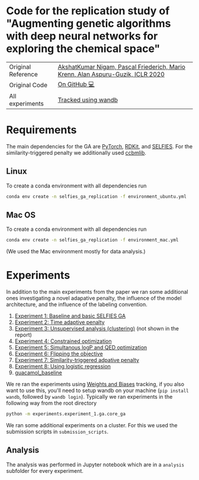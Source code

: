 # Code for the replication study of "Augmenting genetic algorithms with deep neural networks for exploring the chemical space" 

|          |           |
|----------|-----------|
| Original Reference | [AkshatKumar Nigam, Pascal Friederich, Mario Krenn, Alan Aspuru-Guzik, ICLR 2020](https://openreview.net/forum?id=H1lmyRNFvr)|
| Original Code      | [On GitHub 💻](https://github.com/aspuru-guzik-group/GA/tree/paper_results)|
| All experiments  | [Tracked using wandb](https://wandb.ai/kjappelbaum/ga_replication_study) | 


# Requirements 

The main dependencies for the GA are [PyTorch](https://pytorch.org/), [RDKit](rdkit.org), and [SELFIES](https://github.com/aspuru-guzik-group/selfies). For the similarity-triggered penalty we additionally used [ccbmlib](https://github.com/vogt-m/ccbmlib).

## Linux

To create a conda environment with all dependencies run 

```bash
conda env create -n selfies_ga_replication -f environment_ubuntu.yml
```

## Mac OS 

To create a conda environment with all dependencies run 

```bash
conda env create -n selfies_ga_replication -f environment_mac.yml
```
(We used the Mac environment mostly for data analysis.)

# Experiments

In addition to the main experiments from the paper we ran some additional ones investigating a novel adapative penalty, the influence of the model architecture, and the influence of the labeling convention. 

1. [Experiment 1: Baseline and basic SELFIES GA](./experiment_1/README.md)
2. [Experiment 2: Time adaptive penalty](./experiment_2/README.md)
3. [Experiment 3: Unsupervised analysis (clustering)](./experiment_3/) (not shown in the report)
4. [Experiment 4: Constrained optimization](./experiment_4/README.md)
5. [Experiment 5: Simultanous logP and QED optimization](./experiment_5/README.md)
6. [Experiment 6: Flipping the objective](./experiment_6/README.md)
7. [Experiment 7: Similarity-triggered adpative penalty](./experiment_7/README.md)
8. [Experiment 8: Using logistic regression](./experiment_8/README.md)
9. [guacamol_baseline](./guacamol_baseline/README.md)

We re ran the experiments using [Weights and Biases](https://wandb.ai/site) tracking, if you also want to use this, you'll need to setup wandb on your machine (`pip install wandb`, followed by `wandb login`). Typically we ran experiments in the following way from the root directory 

```bash
python -m experiments.experiment_1.ga.core_ga
```

We ran some additional experiments on a cluster. For this we used the submission scripts in `submission_scripts`.

## Analysis 

The analysis was performed in Jupyter notebook which are in a `analysis` subfolder for every experiment.